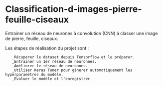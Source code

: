# Classification-d-images-pierre-feuille-ciseaux
Entrainer un réseau de neurones à convolution (CNN) à classer une image de pierre, feuille, ciseaux.

Les étapes de réalisation du projet sont : 

       _Récuperer le dataset depuis Tensorflow et le préparer.
       _Entrainer un 1èr réseau de neuronnes.
       _Améliorer le réseau de neuronnes.
       _Utiliser Keras Tuner pour génerer automotiquement les hyperparamètres du modèle.
       _Evaluer le modèle et l'enregistrer
